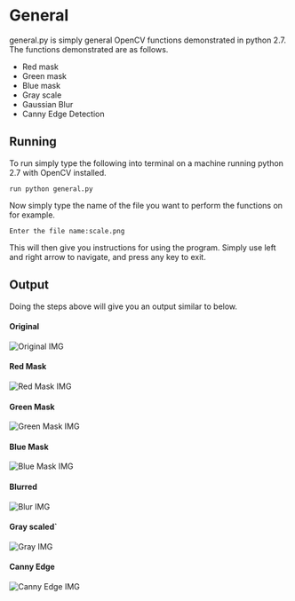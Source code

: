 # General
general.py is simply general OpenCV functions demonstrated in python 2.7.
The functions demonstrated are as follows.
- Red mask
- Green mask
- Blue mask
- Gray scale
- Gaussian Blur
- Canny Edge Detection

## Running
To run simply type the following into terminal on a machine running python 2.7 with OpenCV installed.
```
run python general.py
```
Now simply type the name of the file you want to perform the functions on for example.
```
Enter the file name:scale.png
```
This will then give you instructions for using the program.
Simply use left and right arrow to navigate, and press any key to exit.

## Output
Doing the steps above will give you an output similar to below.
#### Original
![Original IMG](https://raw.github.com/criggs626/OpenCV-Scripts/master/General/output/original.jpg)
#### Red Mask
![Red Mask IMG](https://raw.github.com/criggs626/OpenCV-Scripts/master/General/output/red.jpg)
#### Green Mask
![Green Mask IMG](https://raw.github.com/criggs626/OpenCV-Scripts/master/General/output/green.jpg)
#### Blue Mask
![Blue Mask IMG](https://raw.github.com/criggs626/OpenCV-Scripts/master/General/output/blue.jpg)
#### Blurred
![Blur IMG](https://raw.github.com/criggs626/OpenCV-Scripts/master/General/output/blur.jpg)
#### Gray scaled`
![Gray IMG](https://raw.github.com/criggs626/OpenCV-Scripts/master/General/output/gray.jpg)
#### Canny Edge
![Canny Edge IMG](https://raw.github.com/criggs626/OpenCV-Scripts/master/General/output/edges.jpg)
